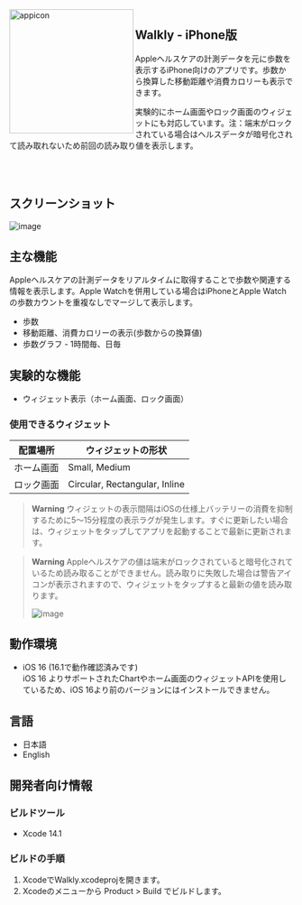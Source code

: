 <img width="220" alt="appicon" src="https://user-images.githubusercontent.com/20147818/200149330-aac5fa0c-ae0a-41ee-9f76-229ea9c0c885.png" align="left"/>
<div>
<h2>Walkly - iPhone版</h2>
<p>Appleヘルスケアの計測データを元に歩数を表示するiPhone向けのアプリです。歩数から換算した移動距離や消費カロリーも表示できます。</p>
<p>実験的にホーム画面やロック画面のウィジェットにも対応しています。注：端末がロックされている場合はヘルスデータが暗号化されて読み取れないため前回の読み取り値を表示します。</p>
</div>

<br/><br/>

## スクリーンショット
![image](https://user-images.githubusercontent.com/20147818/200150422-f1bd9269-f07f-4f2d-956c-5be220baf425.png)

<div align="center">

</div>

## 主な機能
Appleヘルスケアの計測データをリアルタイムに取得することで歩数や関連する情報を表示します。Apple Watchを併用している場合はiPhoneとApple Watchの歩数カウントを重複なしでマージして表示します。
- 歩数
- 移動距離、消費カロリーの表示(歩数からの換算値)
- 歩数グラフ - 1時間毎、日毎

## 実験的な機能
- ウィジェット表示（ホーム画面、ロック画面）

### 使用できるウィジェット

| 配置場所  | ウィジェットの形状                  |
| -------- | ----------------------------- |
| ホーム画面 | Small, Medium                 |
| ロック画面  | Circular, Rectangular, Inline |

> **Warning**
> ウィジェットの表示間隔はiOSの仕様上バッテリーの消費を抑制するために5〜15分程度の表示ラグが発生します。すぐに更新したい場合は、ウィジェットをタップしてアプリを起動することで最新に更新されます。

> **Warning**
> Appleヘルスケアの値は端末がロックされていると暗号化されているため読み取ることができません。読み取りに失敗した場合は警告アイコンが表示されますので、ウィジェットをタップすると最新の値を読み取ります。
> 
> ![image](https://user-images.githubusercontent.com/20147818/200151181-2b4702e8-dc35-48dd-a35c-99412f652ea9.png)

## 動作環境
- iOS 16 (16.1で動作確認済みです) <br>
iOS 16 よりサポートされたChartやホーム画面のウィジェットAPIを使用しているため、iOS 16より前のバージョンにはインストールできません。

## 言語
- 日本語
- English

## 開発者向け情報

### ビルドツール
- Xcode 14.1

### ビルドの手順
1. XcodeでWalkly.xcodeprojを開きます。
2. Xcodeのメニューから Product > Build でビルドします。
